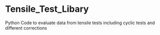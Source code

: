# Tensile_Test_Libary
Python Code to evaluate data from tensile tests including cyclic tests and different corrections
